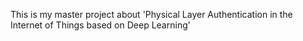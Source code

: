 This is my master project about 'Physical Layer Authentication in the Internet of Things based on Deep Learning'
